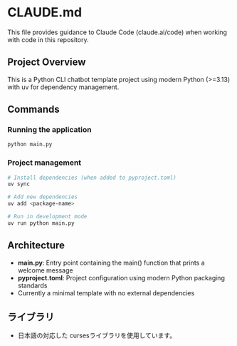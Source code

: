# CLAUDE.md

This file provides guidance to Claude Code (claude.ai/code) when working with code in this repository.

## Project Overview

This is a Python CLI chatbot template project using modern Python (>=3.13) with uv for dependency management.

## Commands

### Running the application
```bash
python main.py
```

### Project management
```bash
# Install dependencies (when added to pyproject.toml)
uv sync

# Add new dependencies
uv add <package-name>

# Run in development mode
uv run python main.py
```

## Architecture

- **main.py**: Entry point containing the main() function that prints a welcome message
- **pyproject.toml**: Project configuration using modern Python packaging standards
- Currently a minimal template with no external dependencies

## ライブラリ

- 日本語の対応した cursesライブラリを使用しています。
